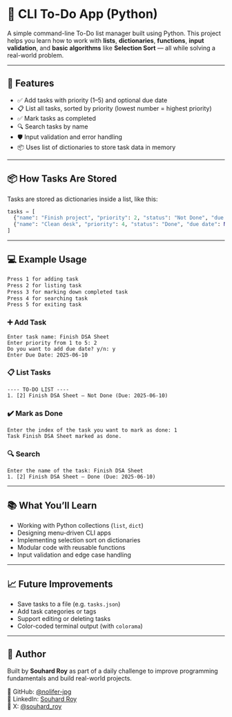 # 📝 CLI To-Do App (Python)

A simple command-line To-Do list manager built using Python. This project helps you learn how to work with **lists**, **dictionaries**, **functions**, **input validation**, and **basic algorithms** like **Selection Sort** — all while solving a real-world problem.

---

## 🚀 Features

- ✅ Add tasks with priority (1–5) and optional due date
- 📋 List all tasks, sorted by priority (lowest number = highest priority)
- ✅ Mark tasks as completed
- 🔍 Search tasks by name
- 🛡️ Input validation and error handling
- 📦 Uses list of dictionaries to store task data in memory

---

## 📦 How Tasks Are Stored

Tasks are stored as dictionaries inside a list, like this:

```python
tasks = [
  {"name": "Finish project", "priority": 2, "status": "Not Done", "due date": "2025-06-15"},
  {"name": "Clean desk", "priority": 4, "status": "Done", "due date": None}
]
```

---

## 💻 Example Usage

```bash
Press 1 for adding task
Press 2 for listing task
Press 3 for marking down completed task
Press 4 for searching task
Press 5 for exiting task
```

### ➕ Add Task
```
Enter task name: Finish DSA Sheet
Enter priority from 1 to 5: 2
Do you want to add due date? y/n: y
Enter Due Date: 2025-06-10
```

### 📋 List Tasks
```
---- TO-DO LIST ----
1. [2] Finish DSA Sheet — Not Done (Due: 2025-06-10)
```

### ✔️ Mark as Done
```
Enter the index of the task you want to mark as done: 1
Task Finish DSA Sheet marked as done.
```

### 🔍 Search
```
Enter the name of the task: Finish DSA Sheet
1. [2] Finish DSA Sheet — Done (Due: 2025-06-10)
```

---

## 📚 What You’ll Learn

- Working with Python collections (`list`, `dict`)
- Designing menu-driven CLI apps
- Implementing selection sort on dictionaries
- Modular code with reusable functions
- Input validation and edge case handling

---

## 📈 Future Improvements

- Save tasks to a file (e.g. `tasks.json`)
- Add task categories or tags
- Support editing or deleting tasks
- Color-coded terminal output (with `colorama`)

---

## 🙌 Author

Built by **Souhard Roy** as part of a daily challenge to improve programming fundamentals and build real-world projects.

🔗 GitHub: [@nolifer-jpg](https://github.com/nolifer-jpg)  
🔗 LinkedIn: [Souhard Roy](https://www.linkedin.com/in/souhard-roy-654456361)  
🔗 X: [@souhard_roy](https://x.com/souhard_roy)
